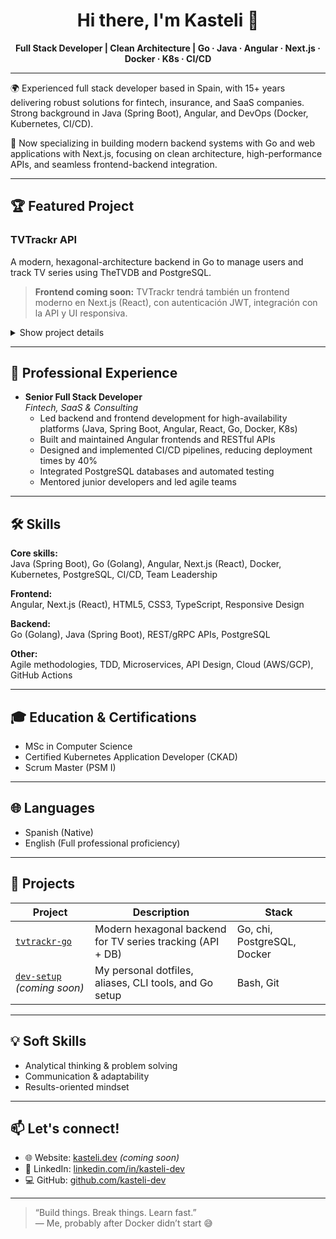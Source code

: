 
<h1 align="center">Hi there, I'm Kasteli 👋</h1>

<p align="center">
  <b>Full Stack Developer | Clean Architecture | Go · Java · Angular · Next.js · Docker · K8s · CI/CD</b>
</p>

---


🌍 Experienced full stack developer based in Spain, with 15+ years delivering robust solutions for fintech, insurance, and SaaS companies. Strong background in Java (Spring Boot), Angular, and DevOps (Docker, Kubernetes, CI/CD).

🚀 Now specializing in building modern backend systems with Go and web applications with Next.js, focusing on clean architecture, high-performance APIs, and seamless frontend-backend integration.

---


## 🏆 Featured Project

### TVTrackr API

A modern, hexagonal-architecture backend in Go to manage users and track TV series using TheTVDB and PostgreSQL.

> **Frontend coming soon:** TVTrackr tendrá también un frontend moderno en Next.js (React), con autenticación JWT, integración con la API y UI responsiva.

<details>
<summary>Show project details</summary>

#### Features
- 🔒 JWT authentication
- 📺 Search and follow TV series (TheTVDB integration)
- 👤 User registration & login
- 🗄️ PostgreSQL persistence
- 🧩 Hexagonal (ports & adapters) architecture
- 📝 OpenAPI-first design
- ♻️ Live reload for development (Air)
- 📦 Environment-based configuration
- 🚀 Database migrations with golang-migrate

#### Quickstart
```bash
git clone https://github.com/kasteli-dev/tvtrackr-go.git
cd tvtrackr-java
cp .env.example .env
# Edit .env with your TheTVDB API key and Postgres URL
migrate -path ./migrations -database "$POSTGRES_URL" up
go run ./cmd/main.go
```

#### API Reference
- OpenAPI spec: [`api/openapi.yaml`](./api/openapi.yaml)
- Main endpoints:
  - `POST /register` — Register user
  - `POST /login` — Login and get JWT
  - `GET /series/search?query=...` — Search series
  - `POST /series/follow` — Follow a series
  - `GET /series/followed` — List followed series

#### Tech Stack
- Go 1.21+
- [chi](https://github.com/go-chi/chi) (HTTP router)
- [pgx](https://github.com/jackc/pgx) (Postgres driver)
- [golang-migrate](https://github.com/golang-migrate/migrate) (DB migrations)
- [Air](https://github.com/cosmtrek/air) (live reload)
- [godotenv](https://github.com/joho/godotenv) (env vars)

</details>

---


## 🏢 Professional Experience

- **Senior Full Stack Developer**  
  *Fintech, SaaS & Consulting*  
  - Led backend and frontend development for high-availability platforms (Java, Spring Boot, Angular, React, Go, Docker, K8s)
  - Built and maintained Angular frontends and RESTful APIs
  - Designed and implemented CI/CD pipelines, reducing deployment times by 40%
  - Integrated PostgreSQL databases and automated testing
  - Mentored junior developers and led agile teams

---


## 🛠️ Skills

**Core skills:**  
Java (Spring Boot), Go (Golang), Angular, Next.js (React), Docker, Kubernetes, PostgreSQL, CI/CD, Team Leadership

**Frontend:**  
Angular, Next.js (React), HTML5, CSS3, TypeScript, Responsive Design

**Backend:**  
Go (Golang), Java (Spring Boot), REST/gRPC APIs, PostgreSQL

**Other:**  
Agile methodologies, TDD, Microservices, API Design, Cloud (AWS/GCP), GitHub Actions

---

## 🎓 Education & Certifications

- MSc in Computer Science
- Certified Kubernetes Application Developer (CKAD)
- Scrum Master (PSM I)

---

## 🌐 Languages

- Spanish (Native)
- English (Full professional proficiency)

---

## 📂 Projects

| Project | Description | Stack |
|---------|-------------|-------|
| [`tvtrackr-go`](https://github.com/kasteli-dev/tvtrackr-go) | Modern hexagonal backend for TV series tracking (API + DB) | Go, chi, PostgreSQL, Docker |
| [`dev-setup`](https://github.com/kasteli-dev/dev-setup) _(coming soon)_ | My personal dotfiles, aliases, CLI tools, and Go setup | Bash, Git |

---

## 💡 Soft Skills

- Analytical thinking & problem solving
- Communication & adaptability
- Results-oriented mindset

---

## 📫 Let's connect!

- 🌐 Website: [kasteli.dev](https://kasteli.dev) _(coming soon)_
- 💼 LinkedIn: [linkedin.com/in/kasteli-dev](https://www.linkedin.com/in/kasteli-dev)
- 💻 GitHub: [github.com/kasteli-dev](https://github.com/kasteli-dev)

---

> “Build things. Break things. Learn fast.”  
> — Me, probably after Docker didn’t start 😅
